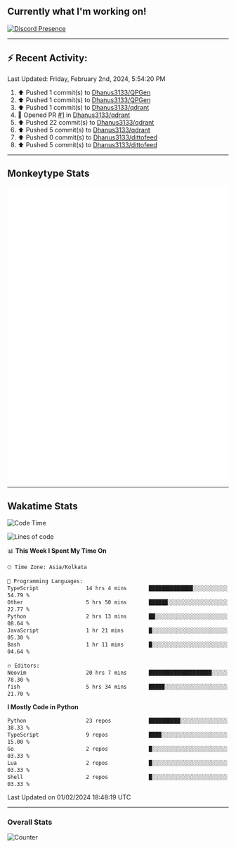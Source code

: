 ## Currently what I'm working on!
[![Discord Presence](https://lanyard.cnrad.dev/api/534981034400284712)](https://discord.com/users/534981034400284712)

---

## :zap: Recent Activity:
<!--RECENT_ACTIVITY:last_update-->
Last Updated: Friday, February 2nd, 2024, 5:54:20 PM
<!--RECENT_ACTIVITY:last_update_end-->
<!--RECENT_ACTIVITY:start-->
1. ⬆️ Pushed 1 commit(s) to [Dhanus3133/QPGen](https://github.com/Dhanus3133/QPGen)<br>
2. ⬆️ Pushed 1 commit(s) to [Dhanus3133/QPGen](https://github.com/Dhanus3133/QPGen)<br>
3. ⬆️ Pushed 1 commit(s) to [Dhanus3133/qdrant](https://github.com/Dhanus3133/qdrant)<br>
4. 💪 Opened PR [#1](https://github.com/Dhanus3133/qdrant/pull/1) in [Dhanus3133/qdrant](https://github.com/Dhanus3133/qdrant)<br>
5. ⬆️ Pushed 22 commit(s) to [Dhanus3133/qdrant](https://github.com/Dhanus3133/qdrant)<br>
6. ⬆️ Pushed 5 commit(s) to [Dhanus3133/qdrant](https://github.com/Dhanus3133/qdrant)<br>
7. ⬆️ Pushed 0 commit(s) to [Dhanus3133/dittofeed](https://github.com/Dhanus3133/dittofeed)<br>
8. ⬆️ Pushed 5 commit(s) to [Dhanus3133/dittofeed](https://github.com/Dhanus3133/dittofeed)<br>
<!--RECENT_ACTIVITY:end-->

---

## Monkeytype Stats
<a href="https://monkeytype.com/profile/dhanus">
  <img src="https://raw.githubusercontent.com/Dhanus3133/Dhanus3133/monkeytype/monkeytype-pb.svg" alt="Monkeytype Profile" />
</a>

---

## Wakatime Stats
<!--START_SECTION:waka-->
![Code Time](http://img.shields.io/badge/Code%20Time-1%2C644%20hrs%2018%20mins-blue)

![Lines of code](https://img.shields.io/badge/From%20Hello%20World%20I%27ve%20Written-4.8%20million%20lines%20of%20code-blue)

📊 **This Week I Spent My Time On** 

```text
🕑︎ Time Zone: Asia/Kolkata

💬 Programming Languages: 
TypeScript               14 hrs 4 mins       ██████████████░░░░░░░░░░░   54.79 % 
Other                    5 hrs 50 mins       ██████░░░░░░░░░░░░░░░░░░░   22.77 % 
Python                   2 hrs 13 mins       ██░░░░░░░░░░░░░░░░░░░░░░░   08.64 % 
JavaScript               1 hr 21 mins        █░░░░░░░░░░░░░░░░░░░░░░░░   05.30 % 
Bash                     1 hr 11 mins        █░░░░░░░░░░░░░░░░░░░░░░░░   04.64 % 

🔥 Editors: 
Neovim                   20 hrs 7 mins       ████████████████████░░░░░   78.30 % 
fish                     5 hrs 34 mins       █████░░░░░░░░░░░░░░░░░░░░   21.70 % 
```

**I Mostly Code in Python** 

```text
Python                   23 repos            ██████████░░░░░░░░░░░░░░░   38.33 % 
TypeScript               9 repos             ████░░░░░░░░░░░░░░░░░░░░░   15.00 % 
Go                       2 repos             █░░░░░░░░░░░░░░░░░░░░░░░░   03.33 % 
Lua                      2 repos             █░░░░░░░░░░░░░░░░░░░░░░░░   03.33 % 
Shell                    2 repos             █░░░░░░░░░░░░░░░░░░░░░░░░   03.33 % 
```




 Last Updated on 01/02/2024 18:48:19 UTC
<!--END_SECTION:waka-->
---

### Overall Stats

<img src="https://moe-counter.glitch.me/get/@Dhanus3133?theme=asoul" alt="Counter" />
